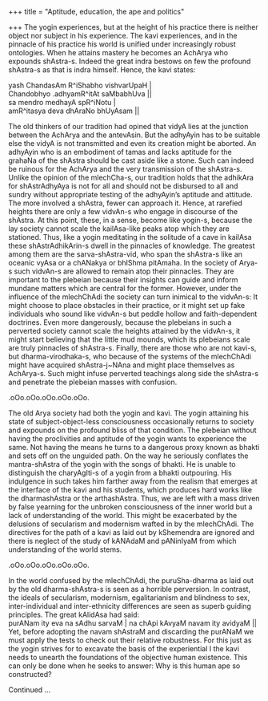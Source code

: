 +++
title = "Aptitude, education, the ape and politics"

+++
The yogin experiences, but at the height of his practice there is
neither object nor subject in his experience. The kavi experiences, and
in the pinnacle of his practice his world is unified under increasingly
robust ontologies. When he attains mastery he becomes an AchArya who
expounds shAstra-s. Indeed the great indra bestows on few the profound
shAstra-s as that is indra himself. Hence, the kavi states:

yash ChandasAm R^iShabho vishvarUpaH |  
Chandobhyo .adhyamR^itAt saMbabhUva ||  
sa mendro medhayA spR^iNotu |  
amR^itasya deva dhAraNo bhUyAsam ||

The old thinkers of our tradition had opined that vidyA lies at the
junction between the AchArya and the antevAsin. But the adhyAyin has to
be suitable else the vidyA is not transmitted and even its creation
might be aborted. An adhyAyin who is an embodiment of tamas and lacks
aptitude for the grahaNa of the shAstra should be cast aside like a
stone. Such can indeed be ruinous for the AchArya and the very
transmission of the shAstra-s. Unlike the opinion of the mlechCha-s, our
tradition holds that the adhikAra for shAstrAdhyAya is not for all and
should not be disbursed to all and sundry without appropriate testing of
the adhyAyin’s aptitude and attitude. The more involved a shAstra, fewer
can approach it. Hence, at rarefied heights there are only a few
vidvAn-s who engage in discourse of the shAstra. At this point, these,
in a sense, become like yogin-s, because the lay society cannot scale
the kailAsa-like peaks atop which they are stationed. Thus, like a yogin
meditating in the solitude of a cave in kailAsa these shAstrAdhikArin-s
dwell in the pinnacles of knowledge. The greatest among them are the
sarva-shAstra-vid, who span the shAstra-s like an oceanic vyAsa or a
chANakya or bhIShma pitAmaha. In the society of Arya-s such vidvAn-s are
allowed to remain atop their pinnacles. They are important to the
plebeian because their insights can guide and inform mundane matters
which are central for the former. However, under the influence of the
mlechChAdi the society can turn inimical to the vidvAn-s: It might
choose to place obstacles in their practice, or it might set up fake
individuals who sound like vidvAn-s but peddle hollow and
faith-dependent doctrines. Even more dangerously, because the plebeians
in such a perverted society cannot scale the heights attained by the
vidvAn-s, it might start believing that the little mud mounds, which its
plebeians scale are truly pinnacles of shAstra-s. Finally, there are
those who are not kavi-s, but dharma-virodhaka-s, who because of the
systems of the mlechChAdi might have acquired shAstra-j\~NAna and might
place themselves as AchArya-s. Such might infuse perverted teachings
along side the shAstra-s and penetrate the plebeian masses with
confusion.

.oOo.oOo.oOo.oOo.oOo.

The old Arya society had both the yogin and kavi. The yogin attaining
his state of subject-object-less consciousness occasionally returns to
society and expounds on the profound bliss of that condition. The
plebeian without having the proclivities and aptitude of the yogin wants
to experience the same. Not having the means he turns to a dangerous
proxy known as bhakti and sets off on the unguided path. On the way he
seriously conflates the mantra-shAstra of the yogin with the songs of
bhakti. He is unable to distinguish the charyAgIti-s of a yogin from a
bhakti outpouring. His indulgence in such takes him farther away from
the realism that emerges at the interface of the kavi and his students,
which produces hard works like the dharmashAstra or the arthashAstra.
Thus, we are left with a mass driven by false yearning for the unbroken
consciousness of the inner world but a lack of understanding of the
world. This might be exacerbated by the delusions of secularism and
modernism wafted in by the mlechChAdi. The directives for the path of a
kavi as laid out by kShemendra are ignored and there is neglect of the
study of kANAdaM and pANinIyaM from which understanding of the world
stems.

.oOo.oOo.oOo.oOo.oOo.

In the world confused by the mlechChAdi, the puruSha-dharma as laid out
by the old dharma-shAstra-s is seen as a horrible perversion. In
contrast, the ideals of secularism, modernism, egalitarianism and
blindness to sex, inter-individual and inter-ethnicity differences are
seen as superb guiding principles. The great kAlidAsa had said:  
purANam ity eva na sAdhu sarvaM | na chApi kAvyaM navam ity avidyaM ||  
Yet, before adopting the navam shAstraM and discarding the purANaM we
must apply the tests to check out their relative robustness. For this
just as the yogin strives for to excavate the basis of the experiential
I the kavi needs to unearth the foundations of the objective human
existence. This can only be done when he seeks to answer: Why is this
human ape so constructed?

Continued …
